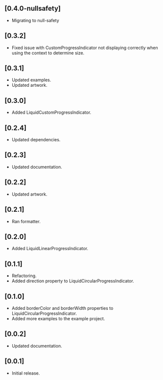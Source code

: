 ## [0.4.0-nullsafety]

* Migrating to null-safety

## [0.3.2]

* Fixed issue with CustomProgressIndicator not displaying correctly when using the context to determine size.

## [0.3.1]

* Updated examples.
* Updated artwork.

## [0.3.0]

* Added LiquidCustomProgressIndicator.

## [0.2.4]

* Updated dependencies.

## [0.2.3]

* Updated documentation.

## [0.2.2]

* Updated artwork.

## [0.2.1]

* Ran formatter.

## [0.2.0]

* Added LiquidLinearProgressIndicator.

## [0.1.1]

* Refactoring.
* Added direction property to LiquidCircularProgressIndicator.

## [0.1.0]

* Added borderColor and borderWidth properties to LiquidCircularProgressIndicator.
* Added more examples to the example project.

## [0.0.2]

* Updated documentation.

## [0.0.1]

* Initial release.
